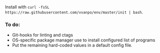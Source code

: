 Install with `curl -fsSL https://raw.githubusercontent.com/vvanpo/env/master/init | bash`.

### To do:
- Git-hooks for linting and ctags
- OS-specific package manager use to install configured list of programs
- Put the remaining hard-coded values in a default config file.
